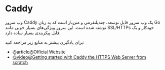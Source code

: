 # Caddy

وب سرور Caddy یک وب سرور قابل توسعه، چندپلتفرمی و متن‌باز است که به زبان Go نوشته شده است. این سرور ویژگی‌های بسیار خوبی مانند SSL/HTTPs خودکار و یک فایل پیکربندی بسیار ساده دارد.

برای یادگیری بیشتر به منابع زیر مراجعه کنید:

- [@article@Official Website](https://caddyserver.com/)
- [@video@Getting started with Caddy the HTTPS Web Server from scratch](https://www.youtube.com/watch?v=t4naLFSlBpQ)
